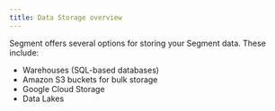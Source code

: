 ```yaml
---
title: Data Storage overview
---
```


Segment offers several options for storing your Segment data. These include:

- Warehouses (SQL-based databases)
- Amazon S3 buckets for bulk storage
- Google Cloud Storage
- Data Lakes

<!-- TODO:

Need to write a section that explains: (Each of these could be a heading)

- What is a storage destination
- Why do you want one
- How do they work (streaming vs bulk loading)
- What types are available (and link to catalog)
- What's included in the free tier


then: add links to analytics academy stuff on owning your data
links to actual product pages
make sure there's a catalog entry for everything we're going to list here so it gets built

-->
